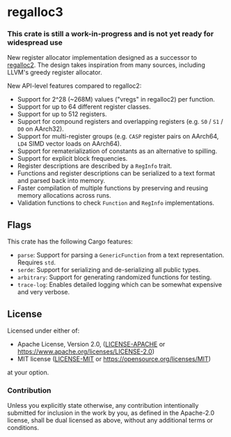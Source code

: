 # regalloc3

### This crate is still a work-in-progress and is not yet ready for widespread use

New register allocator implementation designed as a successor to [regalloc2].
The design takes inspiration from many sources, including LLVM's greedy register allocator.

New API-level features compared to regalloc2:
- Support for 2^28 (~268M) values ("vregs" in regalloc2) per function.
- Support for up to 64 different register classes.
- Support for up to 512 registers.
- Support for compound registers and overlapping registers (e.g. `S0` / `S1` / `D0` on AArch32).
- Support for multi-register groups (e.g. `CASP` register pairs on AArch64, `LD4` SIMD vector loads on AArch64).
- Support for rematerialization of constants as an alternative to spilling.
- Support for explicit block frequencies.
- Register descriptions are described by a `RegInfo` trait.
- Functions and register descriptions can be serialized to a text format and parsed back into memory.
- Faster compilation of multiple functions by preserving and reusing memory allocations across runs.
- Validation functions to check `Function` and `RegInfo` implementations.

[regalloc2]:https://github.com/bytecodealliance/regalloc2

## Flags

This crate has the following Cargo features:

- `parse`: Support for parsing a `GenericFunction` from a text representation. Requires `std`.
- `serde`: Support for serializing and de-serializing all public types.
- `arbitrary`: Support for generating randomized functions for testing.
- `trace-log`: Enables detailed logging which can be somewhat expensive and very verbose.

## License

Licensed under either of:

 * Apache License, Version 2.0, ([LICENSE-APACHE](LICENSE-APACHE) or https://www.apache.org/licenses/LICENSE-2.0)
 * MIT license ([LICENSE-MIT](LICENSE-MIT) or https://opensource.org/licenses/MIT)

at your option.

### Contribution

Unless you explicitly state otherwise, any contribution intentionally submitted
for inclusion in the work by you, as defined in the Apache-2.0 license, shall be dual licensed as above, without any
additional terms or conditions.

